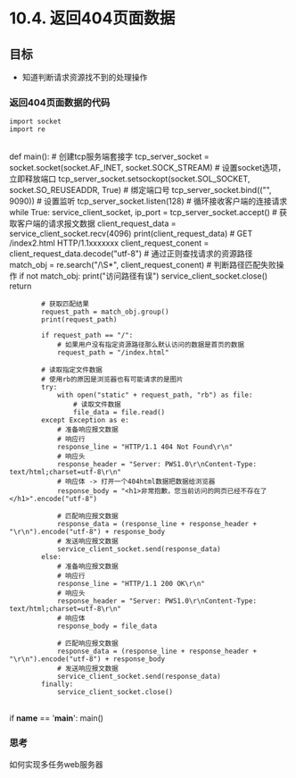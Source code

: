 # 10.4. 返回404页面数据

目标
--

*   知道判断请求资源找不到的处理操作

### 返回404页面数据的代码

    import socket
    import re


​    
    def main():
        # 创建tcp服务端套接字
        tcp_server_socket = socket.socket(socket.AF_INET, socket.SOCK_STREAM)
        # 设置socket选项，立即释放端口
        tcp_server_socket.setsockopt(socket.SOL_SOCKET, socket.SO_REUSEADDR, True)
        # 绑定端口号
        tcp_server_socket.bind(("", 9090))
        # 设置监听
        tcp_server_socket.listen(128)
        # 循环接收客户端的连接请求
        while True:
            service_client_socket, ip_port = tcp_server_socket.accept()
            # 获取客户端的请求报文数据
            client_request_data = service_client_socket.recv(4096)
            print(client_request_data)
            # GET /index2.html HTTP/1.1xxxxxxx
            client_request_conent = client_request_data.decode("utf-8")
            # 通过正则查找请求的资源路径
            match_obj = re.search("/\S*", client_request_conent)
            # 判断路径匹配失败操作
            if not match_obj:
                print("访问路径有误")
                service_client_socket.close()
                return
    
            # 获取匹配结果
            request_path = match_obj.group()
            print(request_path)
    
            if request_path == "/":
                # 如果用户没有指定资源路径那么默认访问的数据是首页的数据
                request_path = "/index.html"
    
            # 读取指定文件数据
            # 使用rb的原因是浏览器也有可能请求的是图片
            try:
                with open("static" + request_path, "rb") as file:
                    # 读取文件数据
                    file_data = file.read()
            except Exception as e:
                # 准备响应报文数据
                # 响应行
                response_line = "HTTP/1.1 404 Not Found\r\n"
                # 响应头
                response_header = "Server: PWS1.0\r\nContent-Type: text/html;charset=utf-8\r\n"
                # 响应体 -> 打开一个404html数据把数据给浏览器
                response_body = "<h1>非常抱歉，您当前访问的网页已经不存在了</h1>".encode("utf-8")
    
                # 匹配响应报文数据
                response_data = (response_line + response_header + "\r\n").encode("utf-8") + response_body
                # 发送响应报文数据
                service_client_socket.send(response_data)
            else:
                # 准备响应报文数据
                # 响应行
                response_line = "HTTP/1.1 200 OK\r\n"
                # 响应头
                response_header = "Server: PWS1.0\r\nContent-Type: text/html;charset=utf-8\r\n"
                # 响应体
                response_body = file_data
    
                # 匹配响应报文数据
                response_data = (response_line + response_header + "\r\n").encode("utf-8") + response_body
                # 发送响应报文数据
                service_client_socket.send(response_data)
            finally:
                service_client_socket.close()


​    
    if __name__ == '__main__':
        main()


### 思考

如何实现多任务web服务器